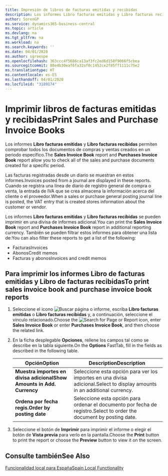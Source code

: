 ```yaml
---
title: Impresión de libros de facturas emitidas y recibidas
description: Los informes Libro facturas emitidas y Libro facturas recibidas permiten comprobar todos los documentos de compras y ventas creados en un periodo específico.
author: SorenGP
ms.service: dynamics365-business-central
ms.topic: article
ms.devlang: na
ms.tgt_pltfrm: na
ms.workload: na
ms.search.keywords: ''
ms.date: 04/01/2020
ms.author: sgroespe
ms.openlocfilehash: 363ccc4f5686ca13af3fc2ed6d158f9066f5cbea
ms.sourcegitcommit: 88e4b30eaf6fa32af0c1452ce2f85ff1111c75e2
ms.translationtype: HT
ms.contentlocale: es-ES
ms.lasthandoff: 04/01/2020
ms.locfileid: "3189174"
---
```

# <a name="print-sales-and-purchase-invoice-books"></a><span data-ttu-id="9e940-103">Imprimir libros de facturas emitidas y recibidas</span><span class="sxs-lookup"><span data-stu-id="9e940-103">Print Sales and Purchase Invoice Books</span></span>
<span data-ttu-id="9e940-104">Los informes **Libro facturas emitidas** y **Libro facturas recibidas** permiten comprobar todos los documentos de compras y ventas creados en un periodo específico.</span><span class="sxs-lookup"><span data-stu-id="9e940-104">The **Sales Invoice Book** report and **Purchases Invoice Book** report allow you to check all of the sales and purchase documents created for a specific period.</span></span>  

<span data-ttu-id="9e940-105">Las facturas registradas desde un diario se muestran en estos informes.</span><span class="sxs-lookup"><span data-stu-id="9e940-105">Invoices posted from a journal are displayed in these reports.</span></span> <span data-ttu-id="9e940-106">Cuando se registra una línea de diario de registro general de compra o venta, la entrada de IVA que se crea almacena la información acerca del cliente o el proveedor.</span><span class="sxs-lookup"><span data-stu-id="9e940-106">When a sales or purchase general posting journal line is posted, the VAT entry that is created stores information about the customer or vendor.</span></span>  

<span data-ttu-id="9e940-107">Los informes **Libro facturas emitidas** y **Libro facturas recibidas** se pueden imprimir en una divisa de informes adicional.</span><span class="sxs-lookup"><span data-stu-id="9e940-107">You can print the **Sales Invoice Book** report and **Purchases Invoice Book** report in additional reporting currency.</span></span> <span data-ttu-id="9e940-108">También se pueden filtrar estos informes para obtener una lista de:</span><span class="sxs-lookup"><span data-stu-id="9e940-108">You can also filter these reports to get a list of the following:</span></span>  

- <span data-ttu-id="9e940-109">Facturas</span><span class="sxs-lookup"><span data-stu-id="9e940-109">Invoices</span></span>  
- <span data-ttu-id="9e940-110">Abonos</span><span class="sxs-lookup"><span data-stu-id="9e940-110">Credit memos</span></span>  
- <span data-ttu-id="9e940-111">Facturas y abonos</span><span class="sxs-lookup"><span data-stu-id="9e940-111">Invoices and credit memos</span></span>  

## <a name="to-print-sales-invoice-book-and-purchase-invoice-book-reports"></a><span data-ttu-id="9e940-112">Para imprimir los informes Libro de facturas emitidas y Libro de facturas recibidas</span><span class="sxs-lookup"><span data-stu-id="9e940-112">To print sales invoice book and purchase invoice book reports</span></span>  

1.  <span data-ttu-id="9e940-113">Seleccione el icono ![Buscar página o informe](../../media/ui-search/search_small.png "Icono Buscar página o informe"), escriba **Libro facturas emitidas** o **Libro facturas recibidas** y, a continuación, seleccione el vínculo relacionado.</span><span class="sxs-lookup"><span data-stu-id="9e940-113">Choose the ![Search for Page or Report](../../media/ui-search/search_small.png "Search for Page or Report icon") icon, enter **Sales Invoice Book** or enter **Purchases Invoice Book**, and then choose the related link.</span></span>  
2.  <span data-ttu-id="9e940-114">En la ficha desplegable **Opciones**, rellene los campos tal como se describe en la tabla siguiente.</span><span class="sxs-lookup"><span data-stu-id="9e940-114">On the **Options** FastTab, fill in the fields as described in the following table.</span></span>  

    |<span data-ttu-id="9e940-115">Opción</span><span class="sxs-lookup"><span data-stu-id="9e940-115">Option</span></span>|<span data-ttu-id="9e940-116">Description</span><span class="sxs-lookup"><span data-stu-id="9e940-116">Description</span></span>|  
    |-------------------------------------|---------------------------------------|  
    |<span data-ttu-id="9e940-117">**Muestra importes en divisa adicional**</span><span class="sxs-lookup"><span data-stu-id="9e940-117">**Show Amounts in Add. Currency**</span></span>|<span data-ttu-id="9e940-118">Seleccione esta opción para ver los importes en una divisa adicional.</span><span class="sxs-lookup"><span data-stu-id="9e940-118">Select to display amounts in an additional currency.</span></span>|  
    |<span data-ttu-id="9e940-119">**Ordena por fecha regis.**</span><span class="sxs-lookup"><span data-stu-id="9e940-119">**Order by posting date**</span></span>|<span data-ttu-id="9e940-120">Seleccione esta opción para ordenar el documento por fecha de registro.</span><span class="sxs-lookup"><span data-stu-id="9e940-120">Select to order the document by posting date.</span></span>|  

3.  <span data-ttu-id="9e940-121">Seleccione el botón de **Imprimir** para imprimir el informe o elegir el botón de **Vista previa** para verlo en la pantalla.</span><span class="sxs-lookup"><span data-stu-id="9e940-121">Choose the **Print** button to print the report or choose the **Preview** button to view it on the screen.</span></span>  

## <a name="see-also"></a><span data-ttu-id="9e940-122">Consulte también</span><span class="sxs-lookup"><span data-stu-id="9e940-122">See Also</span></span>  
 [<span data-ttu-id="9e940-123">Funcionalidad local para España</span><span class="sxs-lookup"><span data-stu-id="9e940-123">Spain Local Functionality</span></span>](spain-local-functionality.md)
